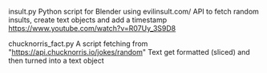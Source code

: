 insult.py
Python script for Blender using evilinsult.com/ API to fetch random insults, create text objects and add a timestamp
https://www.youtube.com/watch?v=R07Uy_3S9D8

chucknorris_fact.py
A script fetching from "https://api.chucknorris.io/jokes/random"
Text get formatted (sliced) and then turned into a text object

